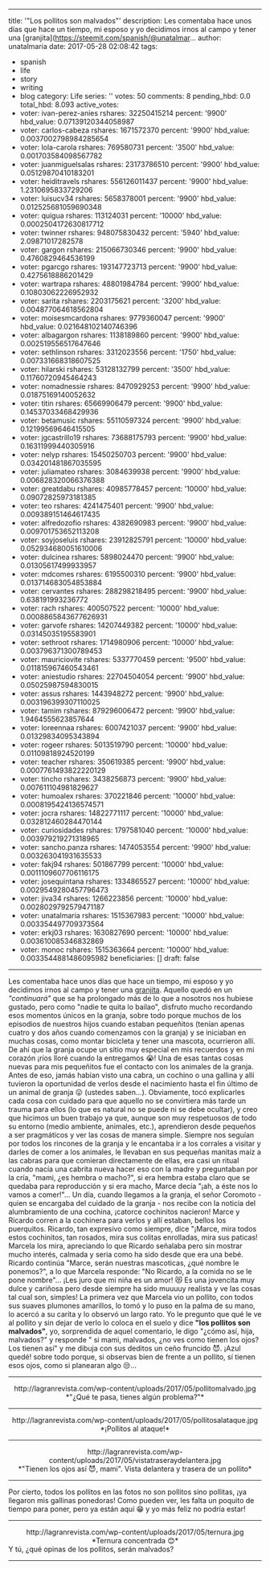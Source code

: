 
---
title: '"Los pollitos son malvados"'
description: Les comentaba hace unos días que hace un tiempo, mi esposo y yo decidimos
  irnos al campo y tener una [granjita](https://steemit.com/spanish/@unatalmar...
author: unatalmaria
date: 2017-05-28 02:08:42
tags:
- spanish
- life
- story
- writing
- blog
category: Life
series: ''
votes: 50
comments: 8
pending_hbd: 0.0
total_hbd: 8.093
active_votes:
- voter: ivan-perez-anies
  rshares: 32250415214
  percent: '9900'
  hbd_value: 0.07139120344058987
- voter: carlos-cabeza
  rshares: 1671572370
  percent: '9900'
  hbd_value: 0.0037002798984285654
- voter: lola-carola
  rshares: 769580731
  percent: '3500'
  hbd_value: 0.001703584098567782
- voter: juanmiguelsalas
  rshares: 23173786510
  percent: '9900'
  hbd_value: 0.05129870410183201
- voter: heiditravels
  rshares: 556126011437
  percent: '9900'
  hbd_value: 1.2310695833729206
- voter: luisucv34
  rshares: 5658378001
  percent: '9900'
  hbd_value: 0.012525681059690348
- voter: quigua
  rshares: 113124031
  percent: '10000'
  hbd_value: 0.0002504172630817712
- voter: twinner
  rshares: 948075830432
  percent: '5940'
  hbd_value: 2.09871017282578
- voter: gargon
  rshares: 215066730346
  percent: '9900'
  hbd_value: 0.4760829464536199
- voter: pgarcgo
  rshares: 193147723713
  percent: '9900'
  hbd_value: 0.4275618886201429
- voter: wartrapa
  rshares: 48801984784
  percent: '9900'
  hbd_value: 0.10803062226952932
- voter: sarita
  rshares: 2203175621
  percent: '3200'
  hbd_value: 0.004877064618562804
- voter: moisesmcardona
  rshares: 9779360047
  percent: '9900'
  hbd_value: 0.021648102140746396
- voter: albagargon
  rshares: 1138189860
  percent: '9900'
  hbd_value: 0.002519556517647646
- voter: sethlinson
  rshares: 3312023556
  percent: '1750'
  hbd_value: 0.007331668318607525
- voter: hilarski
  rshares: 53128132799
  percent: '3500'
  hbd_value: 0.11760720945464243
- voter: nomadnessie
  rshares: 8470929253
  percent: '9900'
  hbd_value: 0.01875169140052632
- voter: titin
  rshares: 65669906479
  percent: '9900'
  hbd_value: 0.14537033468429936
- voter: betamusic
  rshares: 55110597324
  percent: '9900'
  hbd_value: 0.12199569646415505
- voter: jgcastrillo19
  rshares: 73688175793
  percent: '9900'
  hbd_value: 0.16311999440305916
- voter: nelyp
  rshares: 15450250703
  percent: '9900'
  hbd_value: 0.034201481867035595
- voter: juliamateo
  rshares: 3084639938
  percent: '9900'
  hbd_value: 0.006828320066376388
- voter: greatdabu
  rshares: 40985778457
  percent: '10000'
  hbd_value: 0.09072825973181385
- voter: teo
  rshares: 4241475401
  percent: '9900'
  hbd_value: 0.009389151464617435
- voter: alfredozofio
  rshares: 4382690983
  percent: '9900'
  hbd_value: 0.009701753652113208
- voter: soyjoseluis
  rshares: 23912825791
  percent: '10000'
  hbd_value: 0.052934680051610006
- voter: dulcinea
  rshares: 5898024470
  percent: '9900'
  hbd_value: 0.01305617499933957
- voter: mdcomes
  rshares: 6195500310
  percent: '9900'
  hbd_value: 0.013714683054853884
- voter: cervantes
  rshares: 288298218495
  percent: '9900'
  hbd_value: 0.638191993236772
- voter: rach
  rshares: 400507522
  percent: '10000'
  hbd_value: 0.0008865843677626931
- voter: garvofe
  rshares: 14207449382
  percent: '10000'
  hbd_value: 0.03145035195583901
- voter: sethroot
  rshares: 1714980906
  percent: '10000'
  hbd_value: 0.003796371300789453
- voter: mauriciovite
  rshares: 5337770459
  percent: '9500'
  hbd_value: 0.011815967460543461
- voter: aniestudio
  rshares: 22704504054
  percent: '9900'
  hbd_value: 0.05025987594830015
- voter: assus
  rshares: 1443948272
  percent: '9900'
  hbd_value: 0.003196399307110025
- voter: tamim
  rshares: 879296006472
  percent: '9900'
  hbd_value: 1.9464555623857644
- voter: loreennaa
  rshares: 6007421037
  percent: '9900'
  hbd_value: 0.01329834095343894
- voter: rogeer
  rshares: 5013519790
  percent: '10000'
  hbd_value: 0.01109818924520199
- voter: teacher
  rshares: 350619385
  percent: '9900'
  hbd_value: 0.0007761493822220129
- voter: tincho
  rshares: 3438256873
  percent: '9900'
  hbd_value: 0.007611104981829627
- voter: humoalex
  rshares: 370221846
  percent: '10000'
  hbd_value: 0.0008195424136574571
- voter: jocra
  rshares: 14822771117
  percent: '10000'
  hbd_value: 0.032812460284470144
- voter: curiosidades
  rshares: 1797581040
  percent: '10000'
  hbd_value: 0.003979219271318965
- voter: sancho.panza
  rshares: 1474053554
  percent: '9900'
  hbd_value: 0.003263041931635533
- voter: fakj94
  rshares: 501867799
  percent: '10000'
  hbd_value: 0.0011109607706116175
- voter: josequintana
  rshares: 1334865527
  percent: '10000'
  hbd_value: 0.0029549280457796473
- voter: jiva34
  rshares: 1266223856
  percent: '10000'
  hbd_value: 0.0028029792579471187
- voter: unatalmaria
  rshares: 1515367983
  percent: '10000'
  hbd_value: 0.003354497709373564
- voter: erkj03
  rshares: 1630827690
  percent: '10000'
  hbd_value: 0.003610085346832869
- voter: monoc
  rshares: 1515363664
  percent: '10000'
  hbd_value: 0.0033544881486095982
beneficiaries: []
draft: false
---

Les comentaba hace unos días que hace un tiempo, mi esposo y yo decidimos irnos al campo y tener una [granjita](https://steemit.com/spanish/@unatalmaria/si-no-ponen-las-meto-en-la-olla). Aquello quedó en un *"continuará"* que se ha prolongado más de lo que a nosotros nos hubiese gustado, pero como "nadie te quita lo bailao", disfruto mucho recordando esos momentos únicos en la granja, sobre todo porque muchos de los episodios de nuestros hijos cuando estaban pequeñitos (tenían apenas cuatro y dos años cuando comenzamos con la granja) y se iniciaban en muchas cosas, como montar bicicleta y tener una mascota, ocurrieron allí. De ahí que la granja ocupe un sitio muy especial en mis recuerdos y en mi corazón ¡ríos lloré cuando la entregamos 😭!
Una de esas tantas cosas nuevas para mis pequeñitos fue el contacto con los animales de la granja. Antes de eso, jamás habían visto una cabra, un cochino o una gallina y allí tuvieron la oportunidad de verlos desde el nacimiento hasta el fin último de un animal de granja 😛 (ustedes saben...). Obviamente, tocó explicarles cada cosa con cuidado para que aquello no se convirtiera más tarde un trauma para ellos (lo que es natural no se puede ni se debe ocultar), y creo que hicimos un buen trabajo ya que, aunque son muy respetuosos de todo su entorno (medio ambiente, animales, etc.), aprendieron desde pequeños a ser pragmáticos y ver las cosas de manera simple.
Siempre nos seguían por todos los rincones de la granja y le encantaba ir a los corrales a visitar y darles de comer a los animales, le llevaban en sus pequeñas manitas maíz a las cabras para que comieran directamente de ellas, era casi un ritual cuando nacía una cabrita nueva hacer eso con la madre y preguntaban por la cría, "mami, ¿es hembra o macho?", si era hembra estaba claro que se quedaba para reproducción y si era macho, Marce decía "¡ah, a éste nos lo vamos a comer!"...
Un día, cuando llegamos a la granja, el señor Coromoto - quien se encargaba del cuidado de la granja - nos recibe con la noticia del alumbramiento de una cochina, ¡catorce cochinitos nacieron! Marce y Ricardo corren a la cochinera para verlos y allí estaban, bellos los puerquitos. Ricardo, tan expresivo como siempre, dice "¡Marce, mira todos estos cochinitos, tan rosados, mira sus colitas enrolladas, mira sus paticas! Marcela los mira, apreciando lo que Ricardo señalaba pero sin mostrar mucho interés, calmada y seria como ha sido desde que era una bebé. Ricardo continúa "Marce, serán nuestras mascoticas, ¿qué nombre le ponemos?", a lo que Marcela responde: "No Ricardo, a la comida no se le pone nombre"...
¡Les juro que mi niña es un amor! 😻 Es una jovencita muy dulce  y cariñosa pero desde siempre ha sido muuuuy realista y ve las cosas tal cual son, simples!
La primera vez que Marcela vio un pollito, con todos sus suaves plumones amarillos, lo tomó y lo puso en la palma de su mano, lo acercó a su carita y lo observó un largo rato. Yo le pregunto que qué le ve al pollito y sin dejar de verlo lo coloca en el suelo y dice **"los pollitos son malvados"**, yo, sorprendida de aquel comentario, le digo "¿cómo así, hija, malvados?" y responde " si mami, malvados, ¿no ves como tienen los ojos? Los tienen así" y me dibuja con sus deditos un ceño fruncido 😈. ¡Azul quedé! sobre todo porque, si observas bien de frente a un pollito, sí tienen esos ojos, como si planearan algo 😒...

<hr>

<center>http://lagranrevista.com/wp-content/uploads/2017/05/pollitomalvado.jpg</center>
<center>*"¿Qué te pasa, tienes algún problema?"*</center>


<hr>



<center>http://lagranrevista.com/wp-content/uploads/2017/05/pollitosalataque.jpg</center>
<center>*¡Pollitos al ataque!*</center>

<hr>

<center>http://lagranrevista.com/wp-content/uploads/2017/05/vistatraseraydelantera.jpg</center>
<center>*"Tienen los ojos así 😈, mami". Vista delantera y trasera de un pollito*</center>

<hr>

Por cierto, todos los pollitos en las fotos no son pollitos sino pollitas, ¡ya llegaron mis gallinas ponedoras!
Como pueden ver, les falta un poquito de tiempo para poner, pero ya están aquí 😁 y yo más feliz no podría estar!
 
<hr>

<center>http://lagranrevista.com/wp-content/uploads/2017/05/ternura.jpg</center>
<center>*Ternura concentrada 😊*</center>
Y tú, ¿qué opinas de los pollitos, serán malvados?
<hr> 